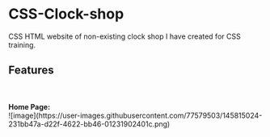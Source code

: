 # CSS-Clock-shop
CSS HTML website of non-existing clock shop I have created for CSS training.

## Features
<br>
<br><b>Home Page:</b>
<br>![image](https://user-images.githubusercontent.com/77579503/145815024-231bb47a-d22f-4622-bb46-01231902401c.png)
<br>
